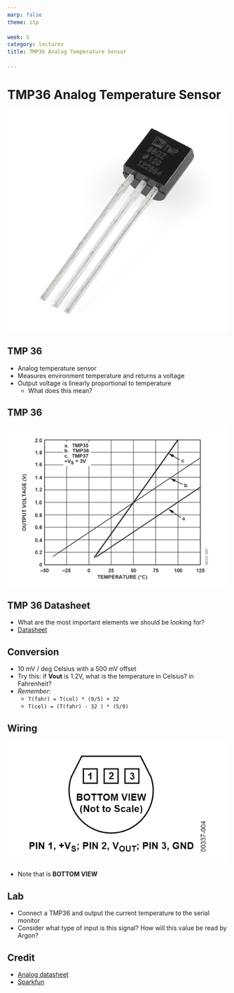 ```yaml
---
marp: false
theme: itp

week: 5
category: lectures
title: TMP36 Analog Temperature Sensor

---
```


<!-- headingDivider: 2 -->

# TMP36 Analog Temperature Sensor
<img src="lecture_tmp36_analog_temperature_sensor.assets/10988-01-1567639528368.jpg" alt="Temperature Sensor - TMP36" style="width:550px" />

## TMP 36

* Analog temperature sensor
* Measures environment temperature and returns a voltage
* Output voltage is linearly proportional to temperature
  * What does this mean?



## TMP 36

<img src="lecture_tmp36_analog_temperature_sensor.assets/1567471132352.png" alt="Temperature Sensor - TMP36" style="width:800px" />




## TMP 36 Datasheet

* What are the most important elements we should be looking for?
* [Datasheet](https://cdn.sparkfun.com/datasheets/Sensors/Temp/TMP35_36_37.pdf)

<!-- pin outs: 1=Vin, 2=Vout, 3=ground
orientation: flat part goes up
measurement range: -40 C -- 125 C (-40 F -- 257 F)
voltage range: 2.7 V to 5.5
scale factor: 10mV per C with a 500mv offset
accuracy: +- 1 C 
-->

## Conversion

* 10 mV / deg Celsius with a 500 mV offset
* Try this: if **Vout** is 1.2V, what is the temperature in Celsius? in Fahrenheit?
* *Remember:*
  * `T(fahr) = T(cel) * (9/5) + 32`
  * `T(cel) = (T(fahr) - 32 ) * (5/9)`

<!-- consider offset: 
1.2v - 500mv = 1.2V - 0.5V = 0.7V
now handle conversion
 0.7 V * degC / 10mV = 0.7V * degC / 0.01V 
=0.7V * degC * 100 = 70 degC
Now to fahrenheit
158 degF
-->

## Wiring

<img src="lecture_tmp36_analog_temperature_sensor.assets/1567470883820.png" alt="TMP36 wiring" style="width:800px" />

- Note that is **BOTTOM VIEW**

## Lab

* Connect a TMP36 and output the current temperature to the serial monitor
* Consider what type of input is this signal? How will this value be read by Argon?

<!-- This also tests a few C++ features
Variable types: analog read value is INT, but voltage and temperature need to be DOUBLE
Division: C++ division (in Cel->Fahr) needs to be between doubles

Note: this picture is the BOTTOM VIEW, not top down
-->


## Credit

- [Analog datasheet](https://cdn.sparkfun.com/datasheets/Sensors/Temp/TMP35_36_37.pdf)
- [Sparkfun](https://www.sparkfun.com/products/10988)
